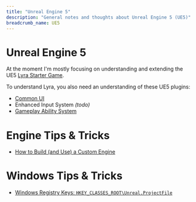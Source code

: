 ```yaml
---
title: "Unreal Engine 5"
description: "General notes and thoughts about Unreal Engine 5 (UE5)"
breadcrumb_name: UE5
---
```



# Unreal Engine 5

At the moment I'm mostly focusing on understanding and extending the UE5
[Lyra Starter Game](./LyraStarterGame/).

To understand Lyra, you also need an understanding of these UE5 plugins:

- [Common UI](./CommonUI/)
- Enhanced Input System *(todo)*
- [Gameplay Ability System](./GameplayAbilitySystem/)


# Engine Tips & Tricks

- [How to Build (and Use) a Custom Engine](./Engine/)


# Windows Tips & Tricks

- [Windows Registry Keys: `HKEY_CLASSES_ROOT\Unreal.ProjectFile`](./Windows-Registry-Keys)
